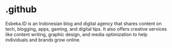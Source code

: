 # .github
Esbeka.ID is an Indonesian blog and digital agency that shares content on tech, blogging, apps, gaming, and digital tips. It also offers creative services like content writing, graphic design, and media optimization to help individuals and brands grow online.

